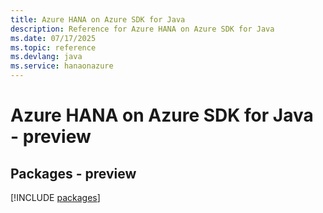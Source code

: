 ```yaml
---
title: Azure HANA on Azure SDK for Java
description: Reference for Azure HANA on Azure SDK for Java
ms.date: 07/17/2025
ms.topic: reference
ms.devlang: java
ms.service: hanaonazure
---
```

# Azure HANA on Azure SDK for Java - preview
## Packages - preview
[!INCLUDE [packages](hana-on-azure-index.md)]